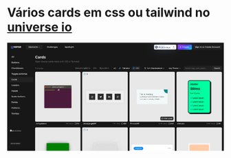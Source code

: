 # Vários cards em css ou tailwind no [universe io](https://uiverse.io/cards?t=css)

![universe io print](./universe-io.png)